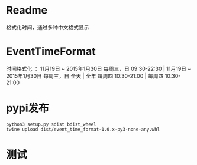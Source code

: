 # Readme
格式化时间，通过多种中文格式显示

# EventTimeFormat
时间格式化 ： 11月19日 ~ 2015年1月30日 每周三，日 09:30-22:30 | 11月19日 ~ 2015年1月30日 每周三，日 全天 |  全年 每周四 10:30-21:00 |  每周四 10:30-21:00

# pypi发布
```shell
python3 setup.py sdist bdist_wheel
twine upload dist/event_time_format-1.0.x-py3-none-any.whl
```

# 测试

